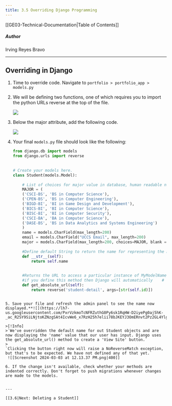 ```yaml
---
title: 3.5 Overriding Django Programming
---
```

[[GE03-Technical-Documentation|Table of Contents]]
##### Author
Irving Reyes Bravo

***
## Overriding in Django

1. Time to override code. Navigate to 
	`portfolio > portfolio_app > models.py`
	
2. We will be defining two functions, one of which requires you to import the python URLs reverse at the top of the file.
	
	![](https://lh7-us.googleusercontent.com/q-0ky1MBJqGa3S8JZ6mTeqY7nl1_E6bbIPQjeDf4wZGKdZH1pJkJxFJ6vl0Pt3h-wPIrCVZ_m1IjFrRpZUcKCVsPeV0xu6G2a21SEq7L__RiCzu9ra3KXSDCGOJbFI_Xbdrbd8MhZOEp)

3. Below the major attribute, add the following code.

	![](https://lh7-us.googleusercontent.com/nk32g9CFBNuKg2XTjtOb7fxI3Q-g7qaz2S_WdjAZNLmiXvp_Zxvya9hy--hWWhFt3_1ss1J9KtnVxkJOpkcoyz4pQLF7W47lYV4-wKqkaV2qyQsufRHFqTIqxqzU00PuZQPvhcHzm3OT)

4. Your final `models.py` file should look like the following:

	``` python
	from django.db import models  
	from django.urls import reverse  
	  
	  
	# Create your models here.  
	class Student(models.Model):  
	  
	    # List of choices for major value in database, human readable name  
	    MAJOR = (  
	    ('CSCI-BS', 'BS in Computer Science'),  
	    ('CPEN-BS', 'BS in Computer Engineering'),  
	    ('BIGD-BI', 'BI in Game Design and Development'),  
	    ('BICS-BI', 'BI in Computer Science'),  
	    ('BISC-BI', 'BI in Computer Security'),  
	    ('CSCI-BA', 'BA in Computer Science'),  
	    ('DASE-BS', 'BS in Data Analytics and Systems Engineering')  
	    )  
	    name = models.CharField(max_length=200)  
	    email = models.CharField("UCCS Email", max_length=200)  
	    major = models.CharField(max_length=200, choices=MAJOR, blank = False)  
	  
	    #Define default String to return the name for representing the Model object."  
	    def __str__(self):  
	        return self.name  
	  
	  
	    #Returns the URL to access a particular instance of MyModelName.  
	    #if you define this method then Django will automatically    # add a "View on Site" button to the model's record editing screens in the Admin site    
	    def get_absolute_url(self):  
	        return reverse('student-detail', args=[str(self.id)])
```

5. Save your file and refresh the admin panel to see the name now displayed.**![](https://lh7-us.googleusercontent.com/PxrVzkmoTcNFRZuthG0Py6sk1RqHW-D2iyePg0aj5hK-_ac_R2SY9SiLNjtoKZNzgSAt4IcvWe6_x7RzH25h7elii78bJKEYJ3OmERnvt2Pz2GL4YlgbX5mRzC8NTPZ_VbfXwG503A9D)**
   
>[!Info]
>`We've overridden the default name for out Student objects and are now displaying the 'name' value that our user has input. Django uses the get_absolute_url() method to create a 'View Site' button.`
>
`Clicking the button right now will raise a NoReverseMatch exception, but that's to be expected. We have not defined any of that yet.` 
 ![[Screenshot 2024-03-03 at 12.13.37 PM.png|400]]

6. If the change isn't available, check whether your methods are indented correctly. Don't forget to push migrations whenever changes are made to the models.


---

[[3.6|Next: Deleting a Student]]
